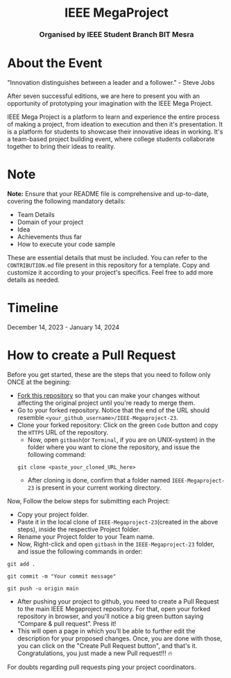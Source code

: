 <h1 align="center">IEEE MegaProject</h1>
<h3 align="center">Organised by IEEE Student Branch BIT Mesra</h3>

# About the Event
"Innovation distinguishes between a leader and a follower." - Steve Jobs

After seven successful editions, we are here to present you with an opportunity of prototyping your imagination with the IEEE Mega Project.

IEEE Mega Project is a platform to learn and experience the entire process of making a project, from ideation to execution and then it's presentation. It is a platform for students to showcase their innovative ideas in working.
It's a team-based project building event, where college students collaborate together to bring their ideas to reality.

# Note
**Note:**
Ensure that your README file is comprehensive and up-to-date, covering the following mandatory details:
- Team Details
- Domain of your project
- Idea
- Achievements thus far
- How to execute your code sample

These are essential details that must be included. You can refer to the `CONTRIBUTION.md` file present in this repository for a template. Copy and customize it according to your project's specifics. Feel free to add more details as needed.

# Timeline
December 14, 2023 - January 14, 2024

# How to create a Pull Request
Before you get started, these are the steps that you need to follow only ONCE at the begining:
- [Fork this repository](https://docs.github.com/en/github/getting-started-with-github/fork-a-repo#fork-an-example-repository) so that you can make your changes without affecting the original project until you're ready to merge them.
- Go to your forked repository. Notice that the end of the URL should resemble `<your_github_username>/IEEE-Megaproject-23`.
- Clone your forked repository: Click on the green `Code` button and copy the `HTTPS` URL of the repository.
    - Now, open `gitbash`(or `Terminal`, if you are on UNIX-system) in the folder where you want to clone the repository, and issue the following command:
    ```
    git clone <paste_your_cloned_URL_here>
    ```
    - After cloning is done, confirm that a folder named `IEEE-Megaproject-23` is present in your current working directory.


Now, Follow the below steps for submitting each Project:
- Copy your project folder.
- Paste it in the local clone of `IEEE-Megaproject-23`(created in the above steps), inside the respective Project folder.
- Rename your Project folder to your Team name.
- Now, Right-click and open `gitbash` in the `IEEE-Megaproject-23` folder, and issue the following commands in order:
```
git add .

git commit -m "Your commit message"

git push -u origin main
```
- After pushing your project to github, you need to create a Pull Request to the main IEEE Megaproject repository. For that, open your forked repository in browser, and you'll notice a big green button saying “Compare & pull request”. Press it!
- This will open a page in which you’ll be able to further edit the description for your proposed changes. Once, you are done with those, you can click on the "Create Pull Request button", and that's it.
 Congratulations, you just made a new Pull request!!! :fire:

For doubts regarding pull requests ping your project coordinators.

